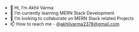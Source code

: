 - 👋 Hi, I’m Akhil Varma
- 🌱 I’m currently learning MERN Stack Development
- 💞️ I’m looking to collaborate on MERN Stack related Projects
- 📫 How to reach me - @akhilvarma2378@gmail.com

